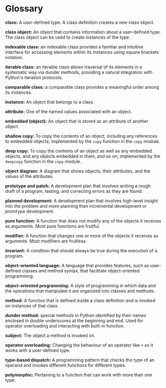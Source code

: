 # Glossary

**class:** A user-defined type. A class definition creates a new class object.&#x20;

**class object:** An object that contains information about a user-defined type. The class object can be used to create instances of the type.

**indexable class:** an indexable class provides a familiar and intuitive interface for accessing elements within its instances using square brackets notation.

**iterable class:** an iterable class allows traversal of its elements in a systematic way via dunder methods, providing a natural integration with Python's iteration protocols.

**comparable class:** a comparable class provides a meaningful order among its instances.

**instance:** An object that belongs to a class.

**attribute:** One of the named values associated with an object.&#x20;

**embedded (object):** An object that is stored as an attribute of another object.&#x20;

**shallow copy:** To copy the contents of an object, including any references to embedded objects; implemented by the `copy` function in the `copy` module.&#x20;

**deep copy:** To copy the contents of an object as well as any embedded objects, and any objects embedded in them, and so on; implemented by the `deepcopy` function in the `copy` module.&#x20;

**object diagram:** A diagram that shows objects, their attributes, and the values of the attributes.&#x20;

**prototype and patch:** A development plan that involves writing a rough draft of a program, testing, and correcting errors as they are found.&#x20;

**planned development:** A development plan that involves high-level insight into the problem and more planning than incremental development or prototype development.&#x20;

**pure function:** A function that does not modify any of the objects it receives as arguments. Most pure functions are fruitful.&#x20;

**modifier:** A function that changes one or more of the objects it receives as arguments. Most modifiers are fruitless.

**invariant:** A condition that should always be true during the execution of a program.&#x20;

**object-oriented language:** A language that provides features, such as user-defined classes and method syntax, that facilitate object-oriented programming.&#x20;

**object-oriented programming:** A style of programming in which data and the operations that manipulate it are organized into classes and methods.&#x20;

**method:** A function that is defined inside a class definition and is invoked on instances of that class.

**dunder method:** special methods in Python identified by their names enclosed in double underscores at the beginning and end. Used for operator overloading and interacting with built-in function.

**subject:** The object a method is invoked on.

**operator overloading:** Changing the behaviour of an operator like `+` so it works with a user-defined type.&#x20;

**type-based dispatch:** A programming pattern that checks the type of an operand and invokes different functions for different types.

**polymorphic:** Pertaining to a function that can work with more than one type.
